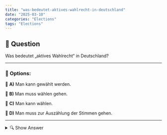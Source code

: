 ```yaml
---
title: "was-bedeutet-aktives-wahlrecht-in-deutschland"
date: "2025-03-10"
categories: "Elections"
tags: "Elections"
---
```


## 📌 **Question**

Was bedeutet „aktives Wahlrecht“ in Deutschland?



---

### 📝 **Options:**

🔘 **A)** Man kann gewählt werden.

🔘 **B)** Man muss wählen gehen.

🔘 **C)** Man kann wählen.

🔘 **D)** Man muss zur Auszählung der Stimmen gehen.

---

<details>
  <summary>🔍 Show Answer</summary>

  <p>
💡  <b>Correct Answer:</b>  c
  </p>
  <p>
    📖<b>Explanation:</b>
    Das Wahlrecht in Deutschland gliedert sich in aktives und passives Wahlrecht. Das **aktive Wahlrecht** bezieht sich auf das Recht der Bürgerinnen und Bürger, bei Wahlen ihre Stimme abzugeben. Es ermöglicht den Wahlberechtigten, an politischen Entscheidungsprozessen teilzunehmen und Einfluss auf die Zusammensetzung von Parlamenten und anderen politischen Gremien zu nehmen. Voraussetzungen wie Volljährigkeit und deutsche Staatsangehörigkeit sind in der Regel erforderlich, um das aktive Wahlrecht auszuüben.
  </p>
</details>
